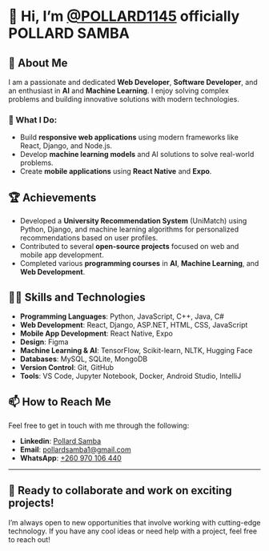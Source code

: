 # 👋 Hi, I’m [@POLLARD1145](https://github.com/POLLARD1145) officially **POLLARD SAMBA**

## 👀 About Me
I am a passionate and dedicated **Web Developer**, **Software Developer**, and an enthusiast in **AI** and **Machine Learning**. I enjoy solving complex problems and building innovative solutions with modern technologies.

### 💼 What I Do:
- Build **responsive web applications** using modern frameworks like React, Django, and Node.js.
- Develop **machine learning models** and AI solutions to solve real-world problems.
- Create **mobile applications** using **React Native** and **Expo**.

## 🏆 Achievements
<!-- Successfully built and deployed a **Student-Lecturer System** using React Native with Expo for real-time interaction and communication (like iClicker). -->
- Developed a **University Recommendation System** (UniMatch) using Python, Django, and machine learning algorithms for personalized recommendations based on user profiles.
- Contributed to several **open-source projects** focused on web and mobile app development.
- Completed various **programming courses** in **AI**, **Machine Learning**, and **Web Development**.
<!-- Honored with **recognitions** for outstanding project contributions during internships and academic projects. -->

## 🧑‍💻 Skills and Technologies
- **Programming Languages**: Python, JavaScript, C++, Java, C#
- **Web Development**: React, Django, ASP.NET, HTML, CSS, JavaScript
- **Mobile App Development**: React Native, Expo
- **Design**: Figma
- **Machine Learning & AI**: TensorFlow, Scikit-learn, NLTK, Hugging Face
- **Databases**: MySQL, SQLite, MongoDB
- **Version Control**: Git, GitHub
- **Tools**: VS Code, Jupyter Notebook, Docker, Android Studio, IntelliJ

## 📫 How to Reach Me
Feel free to get in touch with me through the following:

- **Linkedin**: [Pollard Samba](https://www.linkedin.com/in/pollard-samba-81a583180)
- **Email**: [pollardsamba1@gmail.com](mailto:pollardsamba1@gmail.com)
- **WhatsApp**: [+260 970 106 440](wa.me/260970106440)

---

## 🚀 Ready to collaborate and work on exciting projects!
I’m always open to new opportunities that involve working with cutting-edge technology. If you have any cool ideas or need help with a project, feel free to reach out!

<!---
POLLARD1145/POLLARD1145 is a ✨ special ✨ repository because its `README.md` (this file) appears on your GitHub profile.
You can click the Preview link to take a look at your changes.
--->

